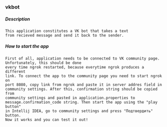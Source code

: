 ### vkbot
##### Description
    This application constitutes a VK bot that takes a text 
    from recieved message and send it back to the sender.
##### How to start the app
    First of all, application needs to be connected to VK community page. 
    Unfortunately, this should be done 
    every time ngrok restarted, because everytime ngrok produces a different 
    link. To connect the app to the community page you need to start ngrok on 
    port 8080, copy link from ngrok and paste it in server addres field in 
    community settings. After this, confirmation string should be copied from 
    community settings and pasted in application.properties to 
    message.confirmation_code string. Then start the app using the "play button"
    in Intellij IDEA, go to community settings and press "Подтвердить" button.       
    Now it works and you can test it out!
     